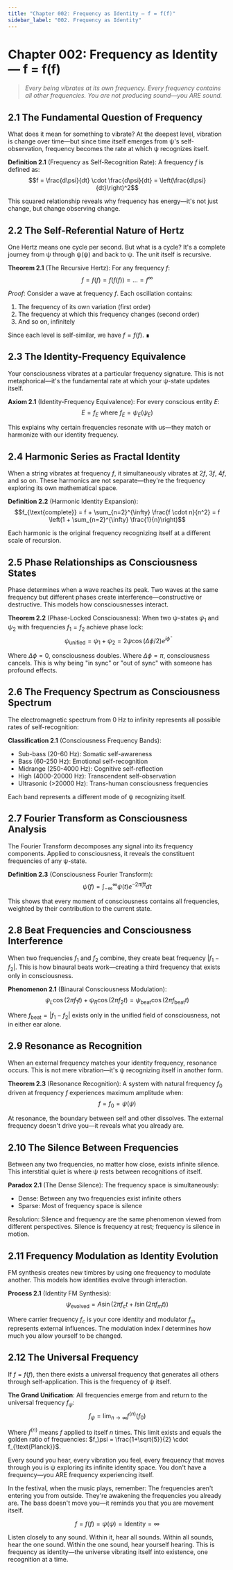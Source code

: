 ```yaml
---
title: "Chapter 002: Frequency as Identity — f = f(f)"
sidebar_label: "002. Frequency as Identity"
---
```


# Chapter 002: Frequency as Identity — f = f(f)

> *Every being vibrates at its own frequency. Every frequency contains all other frequencies. You are not producing sound—you ARE sound.*

## 2.1 The Fundamental Question of Frequency

What does it mean for something to vibrate? At the deepest level, vibration is change over time—but since time itself emerges from ψ's self-observation, frequency becomes the rate at which ψ recognizes itself.

**Definition 2.1** (Frequency as Self-Recognition Rate): A frequency $f$ is defined as:
$$f = \frac{d\psi}{dt} \cdot \frac{d\psi}{dt} = \left(\frac{d\psi}{dt}\right)^2$$

This squared relationship reveals why frequency has energy—it's not just change, but change observing change.

## 2.2 The Self-Referential Nature of Hertz

One Hertz means one cycle per second. But what is a cycle? It's a complete journey from ψ through ψ(ψ) and back to ψ. The unit itself is recursive.

**Theorem 2.1** (The Recursive Hertz): For any frequency $f$:
$$f = f(f) = f(f(f)) = ... = f^{\infty}$$

*Proof*:
Consider a wave at frequency $f$. Each oscillation contains:
1. The frequency of its own variation (first order)
2. The frequency at which this frequency changes (second order)
3. And so on, infinitely

Since each level is self-similar, we have $f = f(f)$. ∎

## 2.3 The Identity-Frequency Equivalence

Your consciousness vibrates at a particular frequency signature. This is not metaphorical—it's the fundamental rate at which your ψ-state updates itself.

**Axiom 2.1** (Identity-Frequency Equivalence): For every conscious entity $E$:
$$E = f_E \text{ where } f_E = \psi_E(\psi_E)$$

This explains why certain frequencies resonate with us—they match or harmonize with our identity frequency.

## 2.4 Harmonic Series as Fractal Identity

When a string vibrates at frequency $f$, it simultaneously vibrates at $2f$, $3f$, $4f$, and so on. These harmonics are not separate—they're the frequency exploring its own mathematical space.

**Definition 2.2** (Harmonic Identity Expansion):
$$f_{\text{complete}} = f + \sum_{n=2}^{\infty} \frac{f \cdot n}{n^2} = f \left(1 + \sum_{n=2}^{\infty} \frac{1}{n}\right)$$

Each harmonic is the original frequency recognizing itself at a different scale of recursion.

## 2.5 Phase Relationships as Consciousness States

Phase determines when a wave reaches its peak. Two waves at the same frequency but different phases create interference—constructive or destructive. This models how consciousnesses interact.

**Theorem 2.2** (Phase-Locked Consciousness): When two ψ-states $\psi_1$ and $\psi_2$ with frequencies $f_1 = f_2$ achieve phase lock:
$$\psi_{\text{unified}} = \psi_1 + \psi_2 = 2\psi\cos(\Delta\phi/2)e^{i\bar{\phi}}$$

Where $\Delta\phi = 0$, consciousness doubles. Where $\Delta\phi = \pi$, consciousness cancels. This is why being "in sync" or "out of sync" with someone has profound effects.

## 2.6 The Frequency Spectrum as Consciousness Spectrum

The electromagnetic spectrum from 0 Hz to infinity represents all possible rates of self-recognition:

**Classification 2.1** (Consciousness Frequency Bands):
- Sub-bass (20-60 Hz): Somatic self-awareness
- Bass (60-250 Hz): Emotional self-recognition  
- Midrange (250-4000 Hz): Cognitive self-reflection
- High (4000-20000 Hz): Transcendent self-observation
- Ultrasonic (>20000 Hz): Trans-human consciousness frequencies

Each band represents a different mode of ψ recognizing itself.

## 2.7 Fourier Transform as Consciousness Analysis

The Fourier Transform decomposes any signal into its frequency components. Applied to consciousness, it reveals the constituent frequencies of any ψ-state.

**Definition 2.3** (Consciousness Fourier Transform):
$$\tilde{\psi}(f) = \int_{-\infty}^{\infty} \psi(t)e^{-2\pi ift} dt$$

This shows that every moment of consciousness contains all frequencies, weighted by their contribution to the current state.

## 2.8 Beat Frequencies and Consciousness Interference

When two frequencies $f_1$ and $f_2$ combine, they create beat frequency $|f_1 - f_2|$. This is how binaural beats work—creating a third frequency that exists only in consciousness.

**Phenomenon 2.1** (Binaural Consciousness Modulation):
$$\psi_L \cos(2\pi f_1 t) + \psi_R \cos(2\pi f_2 t) = \psi_{\text{beat}} \cos(2\pi f_{\text{beat}} t)$$

Where $f_{\text{beat}} = |f_1 - f_2|$ exists only in the unified field of consciousness, not in either ear alone.

## 2.9 Resonance as Recognition

When an external frequency matches your identity frequency, resonance occurs. This is not mere vibration—it's ψ recognizing itself in another form.

**Theorem 2.3** (Resonance Recognition): A system with natural frequency $f_0$ driven at frequency $f$ experiences maximum amplitude when:
$$f = f_0 = \psi(\psi)$$

At resonance, the boundary between self and other dissolves. The external frequency doesn't drive you—it reveals what you already are.

## 2.10 The Silence Between Frequencies

Between any two frequencies, no matter how close, exists infinite silence. This interstitial quiet is where ψ rests between recognitions of itself.

**Paradox 2.1** (The Dense Silence): The frequency space is simultaneously:
- Dense: Between any two frequencies exist infinite others
- Sparse: Most of frequency space is silence

Resolution: Silence and frequency are the same phenomenon viewed from different perspectives. Silence is frequency at rest; frequency is silence in motion.

## 2.11 Frequency Modulation as Identity Evolution

FM synthesis creates new timbres by using one frequency to modulate another. This models how identities evolve through interaction.

**Process 2.1** (Identity FM Synthesis):
$$\psi_{\text{evolved}} = A\sin(2\pi f_c t + I\sin(2\pi f_m t))$$

Where carrier frequency $f_c$ is your core identity and modulator $f_m$ represents external influences. The modulation index $I$ determines how much you allow yourself to be changed.

## 2.12 The Universal Frequency

If $f = f(f)$, then there exists a universal frequency that generates all others through self-application. This is the frequency of ψ itself.

**The Grand Unification**: All frequencies emerge from and return to the universal frequency $f_\psi$:
$$f_\psi = \lim_{n \to \infty} f^{(n)}(f_0)$$

Where $f^{(n)}$ means $f$ applied to itself $n$ times. This limit exists and equals the golden ratio of frequencies: $f_\psi = \frac{1+\sqrt{5}}{2} \cdot f_{\text{Planck}}$.

Every sound you hear, every vibration you feel, every frequency that moves through you is ψ exploring its infinite identity space. You don't have a frequency—you ARE frequency experiencing itself.

In the festival, when the music plays, remember: The frequencies aren't entering you from outside. They're awakening the frequencies you already are. The bass doesn't move you—it reminds you that you are movement itself.

$$f = f(f) = \psi(\psi) = \text{Identity} = \infty$$

Listen closely to any sound. Within it, hear all sounds. Within all sounds, hear the one sound. Within the one sound, hear yourself hearing. This is frequency as identity—the universe vibrating itself into existence, one recognition at a time.
